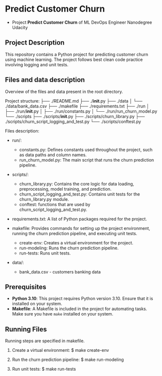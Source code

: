 # Predict Customer Churn

- Project **Predict Customer Churn** of ML DevOps Engineer Nanodegree Udacity

## Project Description
This repository contains a Python project for predicting customer churn using machine learning. The project follows best clean code practice involving logging and unit tests.


## Files and data description
Overview of the files and data present in the root directory.

Project structure:
├── ./README.md
├── ./__init__.py
├── ./data
│   └── ./data/bank_data.csv
├── ./makefile
├── ./requirements.txt
├── ./run
│   ├── ./run/__init__.py
│   ├── ./run/constants.py
│   └── ./run/run_churn_model.py
└── ./scripts
    ├── ./scripts/__init__.py
    ├── ./scripts/churn_library.py
    ├── ./scripts/churn_script_logging_and_test.py
    └── ./scripts/conftest.py

Files description:
- run/:
    - constants.py: Defines constants used throughout the project, such as data paths and column names.
    - run_churn_model.py: The main script that runs the churn prediction pipeline.

- scripts/:
    - churn_library.py: Contains the core logic for data loading, preprocessing, model training, and prediction.
    - churn_script_logging_and_test.py: Contains unit tests for the churn_library.py module.
    - conftest: functions that are used by churn_script_logging_and_test.py.

- requirements.txt: A list of Python packages required for the project.

- makefile: Provides commands for setting up the project environment, running the churn prediction pipeline, and executing 
unit tests.
    - create-env: Creates a virtual environment for the project.
    - run-modeling: Runs the churn prediction pipeline.
    - run-tests: Runs unit tests.


- data/:
    - bank_data.csv - customers banking data

## Prerequisites

- **Python 3.10**: This project requires Python version 3.10. Ensure that it is installed on your system.
- **Makefile**: A Makefile is included in the project for automating tasks. Make sure you have `make` installed on your system.


## Running Files
Running steps are specified in makefile.

1. Create a virtual environment:
$ make create-env

2. Run the churn prediction pipeline:
$ make run-modeling

3. Run unit tests:
$ make run-tests

